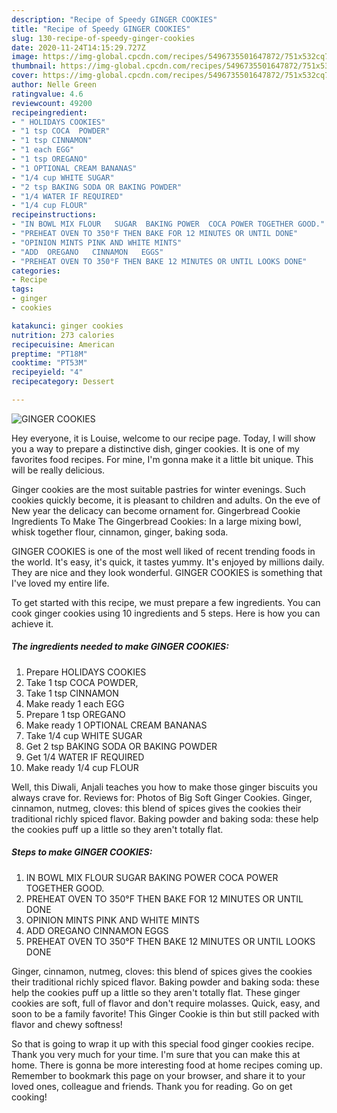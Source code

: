 ```yaml
---
description: "Recipe of Speedy GINGER COOKIES"
title: "Recipe of Speedy GINGER COOKIES"
slug: 130-recipe-of-speedy-ginger-cookies
date: 2020-11-24T14:15:29.727Z
image: https://img-global.cpcdn.com/recipes/5496735501647872/751x532cq70/ginger-cookies-recipe-main-photo.jpg
thumbnail: https://img-global.cpcdn.com/recipes/5496735501647872/751x532cq70/ginger-cookies-recipe-main-photo.jpg
cover: https://img-global.cpcdn.com/recipes/5496735501647872/751x532cq70/ginger-cookies-recipe-main-photo.jpg
author: Nelle Green
ratingvalue: 4.6
reviewcount: 49200
recipeingredient:
- " HOLIDAYS COOKIES"
- "1 tsp COCA  POWDER"
- "1 tsp CINNAMON"
- "1 each EGG"
- "1 tsp OREGANO"
- "1 OPTIONAL CREAM BANANAS"
- "1/4 cup WHITE SUGAR"
- "2 tsp BAKING SODA OR BAKING POWDER"
- "1/4 WATER IF REQUIRED"
- "1/4 cup FLOUR"
recipeinstructions:
- "IN BOWL MIX FLOUR   SUGAR  BAKING POWER  COCA POWER TOGETHER GOOD."
- "PREHEAT OVEN TO 350°F THEN BAKE FOR 12 MINUTES OR UNTIL DONE"
- "OPINION MINTS PINK AND WHITE MINTS"
- "ADD  OREGANO   CINNAMON   EGGS"
- "PREHEAT OVEN TO 350°F THEN BAKE 12 MINUTES OR UNTIL LOOKS DONE"
categories:
- Recipe
tags:
- ginger
- cookies

katakunci: ginger cookies 
nutrition: 273 calories
recipecuisine: American
preptime: "PT18M"
cooktime: "PT53M"
recipeyield: "4"
recipecategory: Dessert

---
```



![GINGER COOKIES](https://img-global.cpcdn.com/recipes/5496735501647872/751x532cq70/ginger-cookies-recipe-main-photo.jpg)

Hey everyone, it is Louise, welcome to our recipe page. Today, I will show you a way to prepare a distinctive dish, ginger cookies. It is one of my favorites food recipes. For mine, I'm gonna make it a little bit unique. This will be really delicious.

Ginger cookies are the most suitable pastries for winter evenings. Such cookies quickly become, it is pleasant to children and adults. On the eve of New year the delicacy can become ornament for. Gingerbread Cookie Ingredients To Make The Gingerbread Cookies: In a large mixing bowl, whisk together flour, cinnamon, ginger, baking soda.

GINGER COOKIES is one of the most well liked of recent trending foods in the world. It's easy, it's quick, it tastes yummy. It's enjoyed by millions daily. They are nice and they look wonderful. GINGER COOKIES is something that I've loved my entire life.


To get started with this recipe, we must prepare a few ingredients. You can cook ginger cookies using 10 ingredients and 5 steps. Here is how you can achieve it.

<!--inarticleads1-->

##### The ingredients needed to make GINGER COOKIES:

1. Prepare  HOLIDAYS COOKIES
1. Take 1 tsp COCA  POWDER,
1. Take 1 tsp CINNAMON
1. Make ready 1 each EGG
1. Prepare 1 tsp OREGANO
1. Make ready 1 OPTIONAL CREAM BANANAS
1. Take 1/4 cup WHITE SUGAR
1. Get 2 tsp BAKING SODA OR BAKING POWDER
1. Get 1/4 WATER IF REQUIRED
1. Make ready 1/4 cup FLOUR


Well, this Diwali, Anjali teaches you how to make those ginger biscuits you always crave for. Reviews for: Photos of Big Soft Ginger Cookies. Ginger, cinnamon, nutmeg, cloves: this blend of spices gives the cookies their traditional richly spiced flavor. Baking powder and baking soda: these help the cookies puff up a little so they aren&#39;t totally flat. 

<!--inarticleads2-->

##### Steps to make GINGER COOKIES:

1. IN BOWL MIX FLOUR   SUGAR  BAKING POWER  COCA POWER TOGETHER GOOD.
1. PREHEAT OVEN TO 350°F THEN BAKE FOR 12 MINUTES OR UNTIL DONE
1. OPINION MINTS PINK AND WHITE MINTS
1. ADD  OREGANO   CINNAMON   EGGS
1. PREHEAT OVEN TO 350°F THEN BAKE 12 MINUTES OR UNTIL LOOKS DONE


Ginger, cinnamon, nutmeg, cloves: this blend of spices gives the cookies their traditional richly spiced flavor. Baking powder and baking soda: these help the cookies puff up a little so they aren&#39;t totally flat. These ginger cookies are soft, full of flavor and don&#39;t require molasses. Quick, easy, and soon to be a family favorite! This Ginger Cookie is thin but still packed with flavor and chewy softness! 

So that is going to wrap it up with this special food ginger cookies recipe. Thank you very much for your time. I'm sure that you can make this at home. There is gonna be more interesting food at home recipes coming up. Remember to bookmark this page on your browser, and share it to your loved ones, colleague and friends. Thank you for reading. Go on get cooking!
